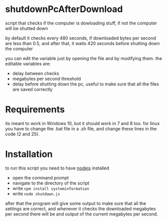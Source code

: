 # shutdownPcAfterDownload
script that checks if the computer is dowloading stuff, if not the computer will be shutted down

by default it checks every 480 seconds, if downloaded bytes per second are less than 0.5, and after that, it waits 420 seconds before shutting down the computer

you can edit the variable just by opening the file and by modifying them.
the editable variables are:
 - delay between checks
 - megabytes per second threshold
 - delay before shutting down the pc, useful to make sure that all the files are saved correctly


# Requirements
its meant to work in Windows 10, but it should work in 7 and 8 too.
for linux you have to change the .bat file in a .sh file, and change these lines in the code (2 and 25).


# Installation
to run this script you need to have [nodejs](https://nodejs.org/en/download/) installed
 - open the command prompt
 - navigate to the directory of the script
 - write `npm install systeminformation` 
 - write `node shutdown.js`

after that the program will give some output to make sure that all the settings are correct, and whenever it checks the downloaded megabytes per second there will be and output of the current megabytes per second.
